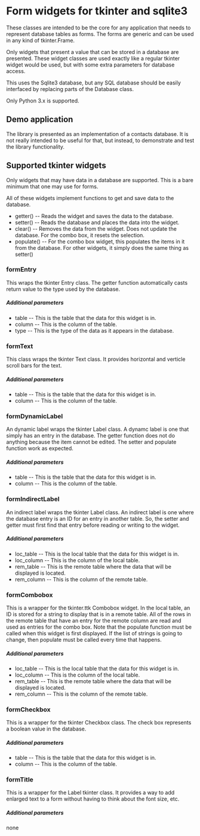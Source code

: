 # Form widgets for tkinter and sqlite3
These classes are intended to be the core for any application that needs to represent database tables as forms. The forms are generic and can be used in any kind of tkinter.Frame.

Only widgets that present a value that can be stored in a database are presented. These widget classes are used exactly like a regular tkinter widget would be used, but with some extra parameters for database access.

This uses the Sqlite3 database, but any SQL database should be easily interfaced by replacing parts of the Database class.

Only Python 3.x is supported.

## Demo application
The library is presented as an implementation of a contacts database. It is not really intended to be useful for that, but instead, to demonstrate and test the library functionality.

## Supported tkinter widgets
Only widgets that may have data in a database are supported. This is a bare minimum that one may use for forms.

All of these widgets implement functions to get and save data to the database.
* getter() -- Reads the widget and saves the data to the database.
* setter() -- Reads the database and places the data into the widget.
* clear() -- Removes the data from the widget. Does not update the database. For the combo box, it resets the selection.
* populate() -- For the combo box widget, this populates the items in it from the database. For other widgets, it simply does the same thing as setter()

### formEntry
This wraps the tkinter Entry class. The getter function automatically casts return value to the type used by the database.

##### Additional parameters
* table -- This is the table that the data for this widget is in.
* column -- This is the column of the table.
* type -- This is the type of the data as it appears in the database.

### formText
This class wraps the tkinter Text class. It provides horizontal and verticle scroll bars for the text.

##### Additional parameters
* table -- This is the table that the data for this widget is in.
* column -- This is the column of the table.

### formDynamicLabel
An dynamic label wraps the tkinter Label class. A dynamc label is one that simply has an entry in the database. The getter function does not do anything because the item cannot be edited. The setter and populate function work as expected.

##### Additional parameters
* table -- This is the table that the data for this widget is in.
* column -- This is the column of the table.

### formIndirectLabel
An indirect label wraps the tkinter Label class. An indirect label is one where the database entry is an ID for an entry in another table. So, the setter and getter must first find that entry before reading or writing to the widget.

##### Additional parameters
* loc_table -- This is the local table that the data for this widget is in.
* loc_column -- This is the column of the local table.
* rem_table -- This is the remote table where the data that will be displayed is located.
* rem_column -- This is the column of the remote table.

### formCombobox
This is a wrapper for the tkinter.ttk Combobox widget. In the local table, an ID is stored for a string to display that is in a remote table. All of the rows in the remote table that have an entry for the remote column are read and used as entries for the combo box. Note that the populate function must be called when this widget is first displayed. If the list of strings is going to change, then populate must be called every time that happens.

##### Additional parameters
* loc_table -- This is the local table that the data for this widget is in.
* loc_column -- This is the column of the local table.
* rem_table -- This is the remote table where the data that will be displayed is located.
* rem_column -- This is the column of the remote table.

### formCheckbox
This is a wrapper for the tkinter Checkbox class. The check box represents a boolean value in the database.

##### Additional parameters
* table -- This is the table that the data for this widget is in.
* column -- This is the column of the table.

### formTitle
This is a wrapper for the Label tkinter class. It provides a way to add enlarged text to a form without having to think about the font size, etc.

##### Additional parameters
none
